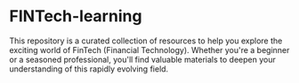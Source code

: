 # FINTech-learning
This repository is a curated collection of resources to help you explore the exciting world of FinTech (Financial Technology). Whether you're a beginner or a seasoned professional, you'll find valuable materials to deepen your understanding of this rapidly evolving field.
